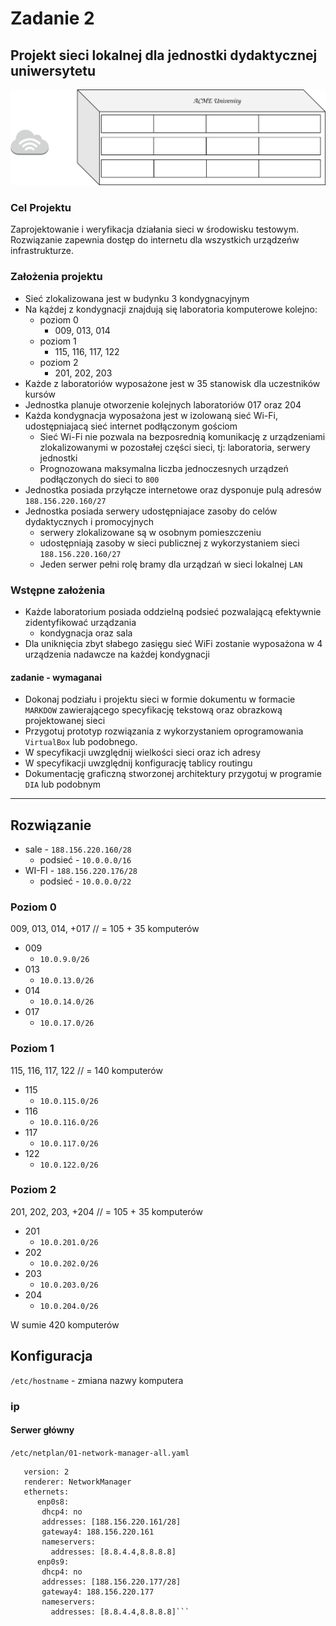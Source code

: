 # Zadanie 2

## Projekt sieci lokalnej dla jednostki dydaktycznej uniwersytetu

![budynek](budynek.svg)

### Cel Projektu
  Zaprojektowanie i weryfikacja działania sieci w środowisku testowym. 
  Rozwiązanie zapewnia dostęp do internetu dla wszystkich urządzeńw infrastrukturze.
  
### Założenia projektu

* Sieć zlokalizowana jest w budynku 3 kondygnacyjnym
* Na kążdej z kondygnacji znajdują się laboratoria komputerowe kolejno:
  * poziom 0 
    * 009, 013, 014
  * poziom 1
    * 115, 116, 117, 122
  * poziom 2
    * 201, 202, 203
* Każde z laboratoriów wyposażone jest w 35 stanowisk dla uczestników kursów
* Jednostka planuje otworzenie kolejnych laboratoriów 017 oraz 204
* Każda kondygnacja wyposażona jest w izolowaną sieć Wi-Fi, udostępniajacą sieć internet podłączonym gościom
  * Sieć Wi-Fi nie pozwala na bezposrednią komunikację z urządzeniami zlokalizowanymi w pozostałej części sieci,
    tj: laboratoria, serwery jednostki
  * Prognozowana maksymalna liczba jednoczesnych urządzeń podłączonych do sieci to ``800``
* Jednostka posiada przyłącze internetowe oraz dysponuje pulą adresów ``188.156.220.160/27``
* Jednostka posiada serwery udostępniajace zasoby do celów dydaktycznych i promocyjnych
  * serwery zlokalizowane są w osobnym pomieszczeniu
  * udostępniają zasoby w sieci publicznej z wykorzystaniem sieci ``188.156.220.160/27``
  * Jeden serwer pełni rolę bramy dla urządzań w sieci lokalnej ``LAN``

### Wstępne założenia

* Każde laboratorium posiada oddzielną podsieć pozwalającą efektywnie zidentyfikować urządzania
  * kondygnacja oraz sala
* Dla uniknięcia zbyt słabego zasięgu sieć WiFi zostanie wyposażona w 4 urządzenia nadawcze na każdej kondygnacji
 

#### zadanie - wymaganai

* Dokonaj podziału i projektu sieci w formie dokumentu w formacie ``MARKDOW`` zawierającego specyfikację tekstową oraz obrazkową
  projektowanej sieci
* Przygotuj prototyp rozwiązania z wykorzystaniem oprogramowania ``VirtualBox`` lub podobnego.
* W specyfikacji uwzględnij wielkości sieci oraz ich adresy
* W specyfikacji uwzględnij konfigurację tablicy routingu
* Dokumentację graficzną stworzonej architektury przygotuj w programie ``DIA`` lub podobnym


--------------
## Rozwiązanie

* sale - ``188.156.220.160/28``
  * podsieć - ``10.0.0.0/16``
* WI-FI - ``188.156.220.176/28``
  * podsieć - ``10.0.0.0/22``

### Poziom 0
  009, 013, 014, +017 // = 105 + 35 komputerów
  * 009
    *  ``10.0.9.0/26``
  * 013
    *  ``10.0.13.0/26``
  * 014
    *  ``10.0.14.0/26``
  * 017
    *  ``10.0.17.0/26``
    
### Poziom 1
  115, 116, 117, 122 // = 140 komputerów
  * 115
    * ``10.0.115.0/26``
  * 116
    * ``10.0.116.0/26``
  * 117
    * ``10.0.117.0/26``
  * 122
    * ``10.0.122.0/26``
    
### Poziom 2
  201, 202, 203, +204 // = 105 + 35 komputerów
  * 201
    * ``10.0.201.0/26``
  * 202
    * ``10.0.202.0/26``
  * 203
    * ``10.0.203.0/26``
  * 204
    * ``10.0.204.0/26``
  
W sumie 420 komputerów

## Konfiguracja
``/etc/hostname`` - zmiana nazwy komputera

### ip
#### Serwer główny
 ``/etc/netplan/01-network-manager-all.yaml``
 ```network:  
    version: 2  
    renderer: NetworkManager  
    ethernets:  
       enp0s8:  
        dhcp4: no  
        addresses: [188.156.220.161/28]  
        gateway4: 188.156.220.161  
        nameservers:  
          addresses: [8.8.4.4,8.8.8.8]  
       enp0s9:  
        dhcp4: no  
        addresses: [188.156.220.177/28]  
        gateway4: 188.156.220.177  
        nameservers:  
          addresses: [8.8.4.4,8.8.8.8]```
